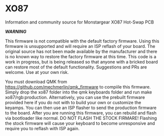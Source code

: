 # XO87
Information and community source for Monstargear XO87 Hot-Swap PCB

***WARNING***

This firmware is not compatible with the default factory firmware.  Using this firmware is unsupported and will require an ISP reflash of your board.  The original source has not been made available by the manufacturer and there is no known way to restore the factory firmware at this time.  This code is a work in progress, but is being released so that anyone with a bricked board can restore most of the default functionality.  Suggestions and PRs are welcome.  Use at your own risk.

You must download QMK from https://github.com/mechmerlin/qmk_firmware to compiile this firmware.  Simply drop the xo87 folder into the qmk keyboards folder and run make xo87/rgb:production.  Alternatively, you can use the prebuilt firmware provided here if you do not with to build your own or customize the keyamps.  You can then use an ISP flasher to send the production firmware to the board.  After you are running this firmware, you can rebuild and flash via bootloader like normal.  DO NOT FLASH THE STOCK FIRMARE!  Flashing the stock firmware will cause your keyboard to become unresponsive and require you to reflash with ISP again.
